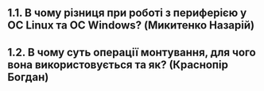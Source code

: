 ## 1.1. В чому різниця при роботі з периферією у ОС Linux та ОС Windows? (Микитенко Назарій)
## 1.2. В чому суть операції монтування, для чого вона використовується та як? (Краснопір Богдан)
